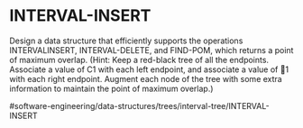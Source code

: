 # INTERVAL-INSERT
Design a data structure that efficiently supports the operations INTERVALINSERT, INTERVAL-DELETE, and FIND-POM, which returns a point of maximum overlap. (Hint: Keep a red-black tree of all the endpoints. Associate a value of C1 with each left endpoint, and associate a value of 1 with each right endpoint. Augment each node of the tree with some extra information to maintain the point of maximum overlap.)


#software-engineering/data-structures/trees/interval-tree/INTERVAL-INSERT
